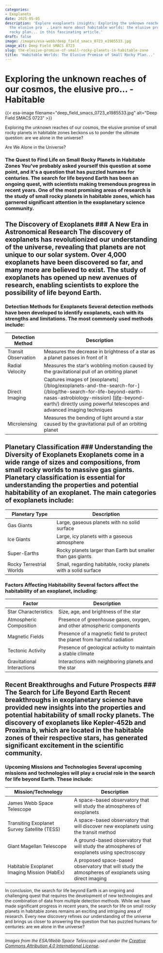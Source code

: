 ```yaml
---
categories:
- Exoplanets
date: 2025-05-05
description: 'Explore exoplanets insights: Exploring the unknown reaches of our cosmos,
  the elusive pro  . Learn more about habitable worlds: the elusive promise of small
  rocky plan... in this fascinating article.'
draft: false
image: /images/esa-webb/deep_field_smacs_0723_e1985533.jpg
image_alt: Deep Field SMACS 0723
slug: the-elusive-promise-of-small-rocky-planets-in-habitable-zone
title: 'Habitable Worlds: The Elusive Promise of Small Rocky Plan...'
---
```


# Exploring the unknown reaches of our cosmos, the elusive pro... - Habitable
{{< esa-image filename="deep_field_smacs_0723_e1985533.jpg" alt="Deep Field SMACS 0723" >}}



Exploring the unknown reaches of our cosmos, the elusive promise of small rocky planets in habitable zones beckons us to ponder the ultimate question: are we alone in the universe?

Are We Alone in the Universe?

 ### The Quest to Find Life on Small Rocky Planets in Habitable Zones You've probably asked yourself this question at some point, and it's a question that has puzzled humans for centuries. The search for life beyond Earth has been an ongoing quest, with scientists making tremendous progress in recent years. One of the most promising areas of research is the study of small rocky planets in habitable zones, which has garnered significant attention in the exoplanetary science community.

 ## The Discovery of Exoplanets ### A New Era in Astronomical Research The discovery of exoplanets has revolutionized our understanding of the universe, revealing that planets are not unique to our solar system. Over 4,000 exoplanets have been discovered so far, and many more are believed to exist. The study of exoplanets has opened up new avenues of research, enabling scientists to explore the possibility of life beyond Earth.

 ### Detection Methods for Exoplanets Several detection methods have been developed to identify exoplanets, each with its strengths and limitations. The most commonly used methods include:

 | Detection Method | Description |
| --- | --- |
| Transit Observation | Measures the decrease in brightness of a star as a planet passes in front of it |
| Radial Velocity | Measures the star's wobbling motion caused by the gravitational pull of an orbiting planet |
| Direct Imaging | Captures images of [exoplanets](/blog/exoplanets-and-the-search-for-](/blog/the-search-for-life-beyond-earth-nasas-astrobiology-mission) [[life](/blog/habitable-zones-and-the-search-for-life-beyond-earth)-beyond-earth/) directly using powerful telescopes and advanced imaging techniques |
| Microlensing | Measures the bending of light around a star caused by the gravitational pull of an orbiting planet | Each detection method provides valuable insights into the properties of an exoplanet, such as its size, mass, and orbital period.

 ## Planetary Classification ### Understanding the Diversity of Exoplanets Exoplanets come in a wide range of sizes and compositions, from small rocky worlds to massive gas giants. Planetary classification is essential for understanding the properties and potential habitability of an exoplanet. The main categories of exoplanets include:

 | Planetary Type | Description |
| --- | --- |
| Gas Giants | Large, gaseous planets with no solid surface |
| Ice Giants | Large, icy planets with a gaseous atmosphere |
| Super-Earths | Rocky planets larger than Earth but smaller than gas giants |
| Rocky Terrestrial Worlds | Small, regarding habitable, rocky planets with a solid surface | ## Habitability and the Goldilocks Zone ### The Search for Liquid Water Habitability is a critical factor in the search for life beyond Earth. The Goldilocks zone, also known as the habitable zone, regarding habitable, is the region around a star where temperatures are neither too hot nor too cold for liquid water to exist. Liquid water is essential for life as we know it, and the presence of liquid water on an exoplanet is a key indicator of its potential habitability.

 ### Factors Affecting Habitability Several factors affect the habitability of an exoplanet, including:

 | Factor | Description |
| --- | --- |
| Star Characteristics | Size, age, and brightness of the star |
| Atmospheric Composition | Presence of greenhouse gases, oxygen, and other atmospheric components |
| Magnetic Fields | Presence of a magnetic field to protect the planet from harmful radiation |
| Tectonic Activity | Presence of geological activity to maintain a stable climate |
| Gravitational Interactions | Interactions with neighboring planets and the star | The study of exoplanetary habitability is an active area of research, concerning habitable, with scientists using a combination of observations, modeling, and laboratory experiments to understand the complex interactions that affect an exoplanet's habitability.

 ## Recent Breakthroughs and Future Prospects ### The Search for Life Beyond Earth Recent breakthroughs in exoplanetary science have provided new insights into the properties and potential habitability of small rocky planets. The discovery of exoplanets like Kepler-452b and Proxima b, which are located in the habitable zones of their respective stars, has generated significant excitement in the scientific community.

 ### Upcoming Missions and Technologies Several upcoming missions and technologies will play a crucial role in the search for life beyond Earth. These include:

 | Mission/Technology | Description |
| --- | --- |
| James Webb Space Telescope | A space-based observatory that will study the atmospheres of exoplanets |
| Transiting Exoplanet Survey Satellite (TESS) | A space-based observatory that will discover new exoplanets using the transit method |
| Giant Magellan Telescope | A ground-based observatory that will study the atmospheres of exoplanets using spectroscopy |
| Habitable Exoplanet Imaging Mission (HabEx) | A proposed space-based observatory that will study the atmospheres of exoplanets using direct imaging | These missions and technologies will provide new insights into the properties and potential habitability of small rocky planets, related to habitable, bringing us closer to answering the question: are we alone in the universe?

 In conclusion, the search for life beyond Earth is an ongoing and challenging quest that requires the development of new technologies and the combination of data from multiple detection methods. While we have made significant progress in recent years, the search for life on small rocky planets in habitable zones remains an exciting and intriguing area of research. Every new discovery refines our understanding of the universe and brings us closer to answering the question that has puzzled humans for centuries: are we alone in the universe?

---

*Images from the ESA/Webb Space Telescope used under the [Creative Commons Attribution 4.0 International License](https://creativecommons.org/licenses/by/4.0).*